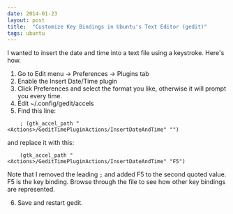```yaml
---
date: 2014-01-23
layout: post
title:  "Customize Key Bindings in Ubuntu's Text Editor (gedit)"
tags: ubuntu
---
```


I wanted to insert the date and time into a text file using a keystroke. Here's how.

1. Go to Edit menu -> Preferences -> Plugins tab
2. Enable the Insert Date/Time plugin
3. Click Preferences and select the format you like, otherwise it will prompt you every time.
4. Edit ~/.config/gedit/accels
5. Find this line:

 `    ; (gtk_accel_path "<Actions>/GeditTimePluginActions/InsertDateAndTime" "")`

 and replace it with this:

 `    (gtk_accel_path "<Actions>/GeditTimePluginActions/InsertDateAndTime" "F5")`

 Note that I removed the leading `;` and added F5 to the second quoted value. F5 is the key binding. Browse through the file to see how other key bindings are represented.

6. Save and restart gedit.

